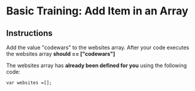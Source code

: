 # Basic Training: Add Item in an Array

## Instructions

Add the value "codewars" to the websites array.
After your code executes the websites array **should == ["codewars"]**

The websites array has **already been defined for you** using the following code:

```
var websites =[];
```